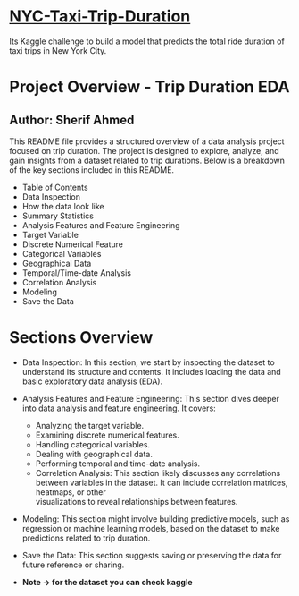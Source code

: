 # [NYC-Taxi-Trip-Duration](https://www.kaggle.com/code/sherif31/new-york-city-taxi-trip-duration) 
Its Kaggle challenge  to build a model that predicts the total ride duration of taxi trips in New York City. 

# Project Overview - Trip Duration EDA
## Author: Sherif Ahmed

This README file provides a structured overview of a data analysis project focused on trip duration. The project is designed to explore, analyze, and gain insights from a dataset related to trip durations. Below is a breakdown of the key sections included in this README.

- Table of Contents
- Data Inspection
- How the data look like
- Summary Statistics
- Analysis Features and Feature Engineering
- Target Variable
- Discrete Numerical Feature
- Categorical Variables
- Geographical Data
- Temporal/Time-date Analysis
- Correlation Analysis
- Modeling
- Save the Data

# Sections Overview
-  Data Inspection: In this section, we start by inspecting the dataset to understand its structure and contents. It includes loading the data and basic exploratory data analysis (EDA).

- Analysis Features and Feature Engineering: This section dives deeper into data analysis and feature engineering. It covers:

  - Analyzing the target variable.
  - Examining discrete numerical features.
  - Handling categorical variables.
  - Dealing with geographical data.
  - Performing temporal and time-date analysis.
  - Correlation Analysis: This section likely discusses any correlations between variables in the dataset. It can include correlation matrices, heatmaps, or other     
    visualizations to reveal relationships between features.

- Modeling: This section might involve building predictive models, such as regression or machine learning models, based on the dataset to make predictions related to trip      duration.

- Save the Data: This section suggests saving or preserving the data for future reference or sharing.

- **Note -> for the dataset you can check kaggle**
